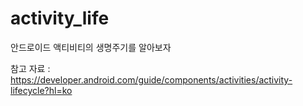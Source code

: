 # activity_life
안드로이드 액티비티의 생명주기를 알아보자

참고 자료 : https://developer.android.com/guide/components/activities/activity-lifecycle?hl=ko

